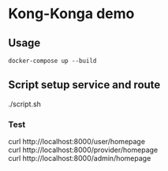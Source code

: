 # Kong-Konga demo  



## Usage  

    docker-compose up --build  



## Script setup service and route  
./script.sh  
### Test    

curl http://localhost:8000/user/homepage  
curl http://localhost:8000/provider/homepage  
curl http://localhost:8000/admin/homepage  
